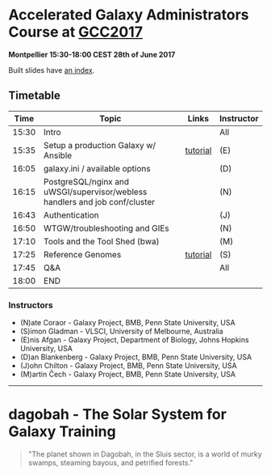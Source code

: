 # Accelerated Galaxy Administrators Course at [GCC2017](https://gcc2017.sciencesconf.org/)

**Montpellier 15:30-18:00 CEST 28th of June 2017**

Built slides have [an index](https://galaxyproject.github.io/dagobah-training/2017-montpellier/).

## Timetable

| **Time** | **Topic** | **Links** | **Instructor** |
| -------- | --------- | --------- | ----------- |
| 15:30 | Intro |  | All |
| 15:35 |Setup a production Galaxy w/ Ansible | [tutorial](https://github.com/galaxyproject/dagobah-training/blob/2017-montpellier/sessions/14-ansible/ex2-galaxy-ansible.md) | (E) |
| 16:05 | galaxy.ini / available options |  | (D) |
| 16:15 | PostgreSQL/nginx and uWSGI/supervisor/webless handlers and job conf/cluster |  | (N) |
| 16:43 | Authentication |  | (J) |
| 16:50 | WTGW/troubleshooting and GIEs |  | (N) |
| 17:10 | Tools and the Tool Shed (bwa) |  | (M) |
| 17:25 | Reference Genomes | [tutorial](https://github.com/galaxyproject/dagobah-training/tree/2017-montpellier/sessions/05-reference-genomes) | (S) |
| 17:45 | Q&A |  | All |
| 18:00 | END |  |  |

### Instructors

* (N)ate Coraor - Galaxy Project, BMB, Penn State University, USA
* (S)imon Gladman - VLSCI, University of Melbourne, Australia
* (E)nis Afgan - Galaxy Project, Department of Biology, Johns Hopkins University, USA
* (D)an Blankenberg - Galaxy Project, BMB, Penn State University, USA
* (J)ohn Chilton - Galaxy Project, BMB, Penn State University, USA
* (M)artin Čech - Galaxy Project, BMB, Penn State University, USA

---

# dagobah - The Solar System for Galaxy Training
> "The planet shown in Dagobah, in the Sluis sector, is a world of murky swamps, steaming bayous, and petrified forests."
